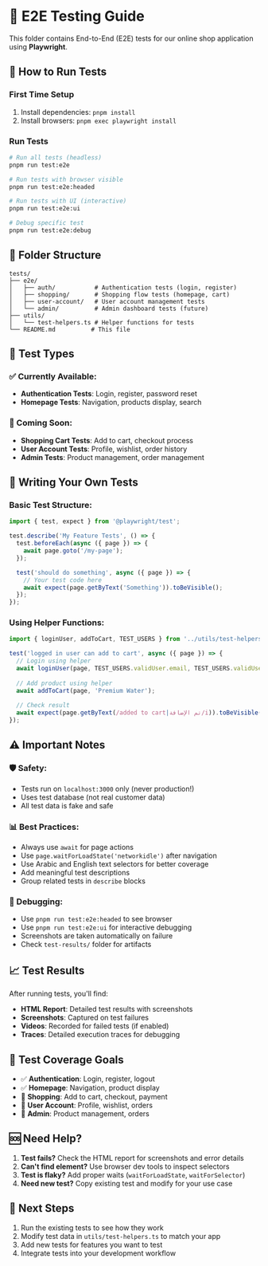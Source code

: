 # 🧪 E2E Testing Guide

This folder contains End-to-End (E2E) tests for our online shop application using **Playwright**.

## 🚀 **How to Run Tests**

### **First Time Setup**
1. Install dependencies: `pnpm install`
2. Install browsers: `pnpm exec playwright install`

### **Run Tests**
```bash
# Run all tests (headless)
pnpm run test:e2e

# Run tests with browser visible
pnpm run test:e2e:headed

# Run tests with UI (interactive)
pnpm run test:e2e:ui

# Debug specific test
pnpm run test:e2e:debug
```

## 📁 **Folder Structure**

```
tests/
├── e2e/
│   ├── auth/           # Authentication tests (login, register)
│   ├── shopping/       # Shopping flow tests (homepage, cart)
│   ├── user-account/   # User account management tests
│   └── admin/          # Admin dashboard tests (future)
├── utils/
│   └── test-helpers.ts # Helper functions for tests
└── README.md          # This file
```

## 🔐 **Test Types**

### **✅ Currently Available:**
- **Authentication Tests**: Login, register, password reset
- **Homepage Tests**: Navigation, products display, search

### **🚧 Coming Soon:**
- **Shopping Cart Tests**: Add to cart, checkout process  
- **User Account Tests**: Profile, wishlist, order history
- **Admin Tests**: Product management, order management

## 📝 **Writing Your Own Tests**

### **Basic Test Structure:**
```typescript
import { test, expect } from '@playwright/test';

test.describe('My Feature Tests', () => {
  test.beforeEach(async ({ page }) => {
    await page.goto('/my-page');
  });

  test('should do something', async ({ page }) => {
    // Your test code here
    await expect(page.getByText('Something')).toBeVisible();
  });
});
```

### **Using Helper Functions:**
```typescript
import { loginUser, addToCart, TEST_USERS } from '../utils/test-helpers';

test('logged in user can add to cart', async ({ page }) => {
  // Login using helper
  await loginUser(page, TEST_USERS.validUser.email, TEST_USERS.validUser.password);
  
  // Add product using helper
  await addToCart(page, 'Premium Water');
  
  // Check result
  await expect(page.getByText(/added to cart|تم الإضافة/i)).toBeVisible();
});
```

## ⚠️ **Important Notes**

### **🛡️ Safety:**
- Tests run on `localhost:3000` only (never production!)
- Uses test database (not real customer data)
- All test data is fake and safe

### **📊 Best Practices:**
- Always use `await` for page actions
- Use `page.waitForLoadState('networkidle')` after navigation
- Use Arabic and English text selectors for better coverage
- Add meaningful test descriptions
- Group related tests in `describe` blocks

### **🐛 Debugging:**
- Use `pnpm run test:e2e:headed` to see browser
- Use `pnpm run test:e2e:ui` for interactive debugging
- Screenshots are taken automatically on failure
- Check `test-results/` folder for artifacts

## 📈 **Test Results**

After running tests, you'll find:
- **HTML Report**: Detailed test results with screenshots
- **Screenshots**: Captured on test failures  
- **Videos**: Recorded for failed tests (if enabled)
- **Traces**: Detailed execution traces for debugging

## 🎯 **Test Coverage Goals**

- ✅ **Authentication**: Login, register, logout
- ✅ **Homepage**: Navigation, product display
- 🚧 **Shopping**: Add to cart, checkout, payment
- 🚧 **User Account**: Profile, wishlist, orders
- 🚧 **Admin**: Product management, orders

## 🆘 **Need Help?**

1. **Test fails?** Check the HTML report for screenshots and error details
2. **Can't find element?** Use browser dev tools to inspect selectors
3. **Test is flaky?** Add proper waits (`waitForLoadState`, `waitForSelector`)
4. **Need new test?** Copy existing test and modify for your use case

## 🚀 **Next Steps**

1. Run the existing tests to see how they work
2. Modify test data in `utils/test-helpers.ts` to match your app
3. Add new tests for features you want to test
4. Integrate tests into your development workflow 